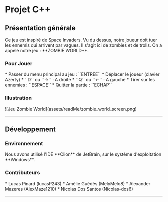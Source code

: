 <h1>Projet C++</h1>

<h2>Présentation générale</h2>
Ce jeu est inspiré de Space Invaders. Vu du dessus, notre joueur doit tuer les ennemis qui arrivent par vagues. Il s'agit ici de zombies et de trolls.  
On a appelé notre jeu : **ZOMBIE WORLD**.

<h3>Pour Jouer</h3>
* Passer du menu principal au jeu : ``ENTREE``
* Déplacer le joueur (clavier Azerty)
  * ``D`` ou ``->`` : A droite
  * ``Q`` ou ``<-`` : A gauche
* Tirer sur les ennemies : ``ESPACE``
* Quitter la partie : ``ECHAP``

<h3>Illustration</h3>
![Jeu Zombie World](assets/readMe/zombie_world_screen.png)

***

<h2>Développement</h2>
<h3>Environnement</h3>
Nous avons utilisé l'IDE **Clion** de JetBrain, sur le système d'exploitation **Windows**.
  
<h3>Contributeurs</h3>
* Lucas Pinard (lucasP243)
* Amélie Guédès (MelyMelo8)
* Alexander Mazeres (AlexMaze1210)
* Nicolas Dos Santos (Nicolas-dos6)

***
